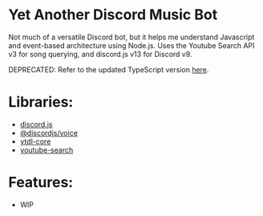 # **Yet Another Discord Music Bot**
Not much of a versatile Discord bot, but it helps me understand Javascript and event-based architecture using Node.js. Uses the Youtube Search API v3 for song querying, and discord.js v13 for Discord v9.

DEPRECATED: Refer to the updated TypeScript version [here].

# Libraries:
- [discord.js]
- [@discordjs/voice]
- [ytdl-core]
- [youtube-search]

# Features:
- WIP

[here]: https://github.com/Shockch4rge/ts-discord-bitjam
[discord.js]: https://www.npmjs.com/package/discord.js/v/13.0.0-dev.fdad14099779e61cb84dcd1cb2497e0e853a6144
[@discordjs/voice]: https://www.npmjs.com/package/@discordjs/voice
[ytdl-core]: https://www.npmjs.com/package/ytdl-core
[youtube-search]: https://www.npmjs.com/package/youtube-search
